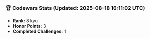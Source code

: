 ### 🏆 Codewars Stats (Updated: 2025-08-18 16:11:02 UTC)

- **Rank:** 8 kyu
- **Honor Points:** 3
- **Completed Challenges:** 1
